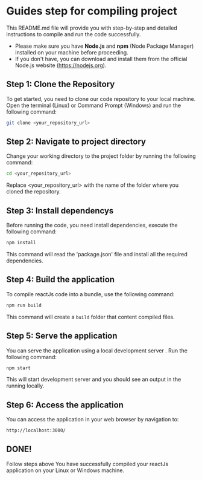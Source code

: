 # Guides step for compiling project

This README.md file will provide you with step-by-step and detailed instructions to compile and run the code successfully. <br>
- Please make sure you have <b>Node.js</b> and <b>npm</b> (Node Package Manager) installed on your machine before proceeding.<br>
- If you don't have, you can download and install them from the official Node.js website (https://nodejs.org). <br>

## Step 1: Clone the Repository

To get started, you need to clone our code repository to your local machine. Open the terminal (Linux) or Command Prompt (Windows) and run the following command:

```bash
git clone <your_repository_url>
```

## Step 2: Navigate to project directory 

Change your working directory to the project folder by running the following command: 

```bash
cd <your_repository_url>
```

Replace <your_repository_url> with the name of the folder where you cloned the repository.

## Step 3: Install dependencys

Before running the code, you need install dependencies, execute the following command: 

```bash
npm install
```

This command will read the 'package.json' file and install all the required dependencies.

## Step 4: Build the application

To compile reactJs code into a bundle, use the following command:

```bash
npm run build 
```

This command will create a `build` folder that content compiled files.

## Step 5: Serve the application 

You can serve the application using a local development server . Run the following command:

```bash
npm start  
```

This will start development server and you should see an output in the running locally.

## Step 6: Access the application 

You can access the application in your web browser by navigation to: 

```bash
http://localhost:3000/
```

## DONE!

Follow steps above You have successfully compiled your reactJs application on your Linux or Windows machine.







